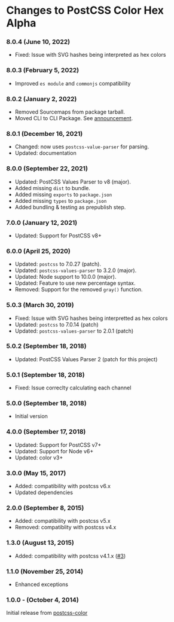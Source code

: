 # Changes to PostCSS Color Hex Alpha

### 8.0.4 (June 10, 2022)

- Fixed: Issue with SVG hashes being interpreted as hex colors

### 8.0.3 (February 5, 2022)

- Improved `es module` and `commonjs` compatibility

### 8.0.2 (January 2, 2022)

- Removed Sourcemaps from package tarball.
- Moved CLI to CLI Package. See [announcement](https://github.com/csstools/postcss-plugins/discussions/121).

### 8.0.1 (December 16, 2021)

- Changed: now uses `postcss-value-parser` for parsing.
- Updated: documentation

### 8.0.0 (September 22, 2021)

- Updated: PostCSS Values Parser to v8 (major).
- Added missing `dist` to bundle.
- Added missing `exports` to `package.json`
- Added missing `types` to `package.json`
- Added bundling & testing as prepublish step.

### 7.0.0 (January 12, 2021)

- Updated: Support for PostCSS v8+

### 6.0.0 (April 25, 2020)

- Updated: `postcss` to 7.0.27 (patch).
- Updated: `postcss-values-parser` to 3.2.0 (major).
- Updated: Node support to 10.0.0 (major).
- Updated: Feature to use new percentage syntax.
- Removed: Support for the removed `gray()` function.

### 5.0.3 (March 30, 2019)

- Fixed: Issue with SVG hashes being interpretted as hex colors
- Updated: `postcss` to 7.0.14 (patch)
- Updated: `postcss-values-parser` to 2.0.1 (patch)

### 5.0.2 (September 18, 2018)

- Updated: PostCSS Values Parser 2 (patch for this project)

### 5.0.1 (September 18, 2018)

- Fixed: Issue correclty calculating each channel

### 5.0.0 (September 18, 2018)

- Initial version

### 4.0.0 (September 17, 2018)

- Updated: Support for PostCSS v7+
- Updated: Support for Node v6+
- Updated: color v3+

### 3.0.0 (May 15, 2017)

- Added: compatibility with postcss v6.x
- Updated dependencies

### 2.0.0 (September 8, 2015)

- Added: compatibility with postcss v5.x
- Removed: compatiblity with postcss v4.x

### 1.3.0 (August 13, 2015)

- Added: compatibility with postcss v4.1.x
  ([#3](https://github.com/postcss/postcss-color-hex-alpha/pull/3))

### 1.1.0 (November 25, 2014)

- Enhanced exceptions

### 1.0.0 - (October 4, 2014)

Initial release from [postcss-color](https://github.com/postcss/postcss-color)

